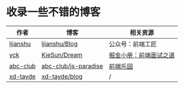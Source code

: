 # 收录一些不错的博客

作者 | 博客 | 相关资源
------------ | ------------- | -------------
[ljianshu](https://github.com/ljianshu) | [ljianshu/Blog](https://github.com/ljianshu/Blog) | 公众号：前端工匠
[yck](https://github.com/KieSun) | [KieSun/Dream](https://github.com/KieSun/Dream) | [掘金小册：前端面试之道](https://juejin.im/book/6844733763675488269?referrer=574f8d8d2e958a005fd4edac)
[abc-club](https://github.com/abc-club) | [abc-club/js-paradise](https://github.com/abc-club/js-paradise) | [前端乐园](https://share.aoping.club/)
[xd-tayde](https://github.com/xd-tayde) | [xd-tayde/blog](https://github.com/xd-tayde/blog) | /
